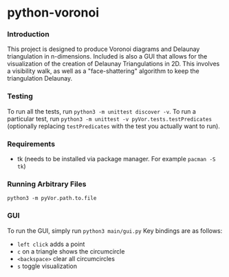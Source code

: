 # python-voronoi
### Introduction
This project is designed to produce Voronoi diagrams and Delaunay
triangulation in n-dimensions. Included is also a GUI that allows for the
visualization of the creation of Delaunay Triangulations in 2D. This involves
a visibility walk, as well as a "face-shattering" algorithm to keep the
triangulation Delaunay.

### Testing
To run all the tests, run `python3 -m unittest discover -v`.
To run a particular test, run `python3 -m unittest -v pyVor.tests.testPredicates`
(optionally replacing `testPredicates` with the test you actually want to run).

### Requirements
- tk (needs to be installed via package manager. For example `pacman -S tk`)

### Running Arbitrary Files
`python3 -m pyVor.path.to.file`

### GUI
To run the GUI, simply run `python3 main/gui.py`
Key bindings are as follows:
- `left click` adds a point
- `c` on a triangle shows the circumcircle
- `<backspace>` clear all circumcircles
- `s` toggle visualization
